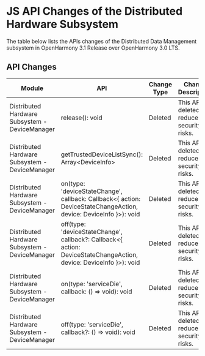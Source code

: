 # JS API Changes of the Distributed Hardware Subsystem

The table below lists the APIs changes of the Distributed Data Management subsystem in OpenHarmony 3.1 Release over OpenHarmony 3.0 LTS.

## API Changes

| Module | API | Change Type | Change Description |
|  --------  |  --------  |  --------  |  --------  |
| Distributed Hardware Subsystem - DeviceManager| release(): void | Deleted| This API is deleted to reduce security risks.|
| Distributed Hardware Subsystem - DeviceManager| getTrustedDeviceListSync(): Array\<DeviceInfo> | Deleted| This API is deleted to reduce security risks.|
| Distributed Hardware Subsystem - DeviceManager| on(type: 'deviceStateChange', callback: Callback\<{ action: DeviceStateChangeAction, device: DeviceInfo }>): void | Deleted| This API is deleted to reduce security risks.|
| Distributed Hardware Subsystem - DeviceManager| off(type: 'deviceStateChange', callback?: Callback\<{ action: DeviceStateChangeAction, device: DeviceInfo }>): void | Deleted| This API is deleted to reduce security risks.|
| Distributed Hardware Subsystem - DeviceManager| on(type: 'serviceDie', callback: () => void): void | Deleted| This API is deleted to reduce security risks.|
| Distributed Hardware Subsystem - DeviceManager| off(type: 'serviceDie', callback?: () => void): void | Deleted| This API is deleted to reduce security risks.|
